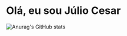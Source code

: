 # Olá, eu sou Júlio Cesar


![Anurag's GitHub stats](https://github-readme-stats.vercel.app/api?username=juliofilho16&show_icons=true&theme=radical)



<!--
**juliofilho16/juliofilho16** is a ✨ _special_ ✨ repository because its `README.md` (this file) appears on your GitHub profile.

Here are some ideas to get you started:

- 🔭 I’m currently working on ...
- 🌱 I’m currently learning ...
- 👯 I’m looking to collaborate on ...
- 🤔 I’m looking for help with ...
- 💬 Ask me about ...
- 📫 How to reach me: ...
- 😄 Pronouns: ...
- ⚡ Fun fact: ...
-->
